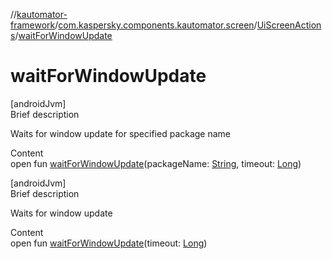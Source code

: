 //[kautomator-framework](../../index.md)/[com.kaspersky.components.kautomator.screen](../index.md)/[UiScreenActions](index.md)/[waitForWindowUpdate](wait-for-window-update.md)



# waitForWindowUpdate  
[androidJvm]  
Brief description  


Waits for window update for specified package name

  
Content  
open fun [waitForWindowUpdate](wait-for-window-update.md)(packageName: [String](https://kotlinlang.org/api/latest/jvm/stdlib/kotlin/-string/index.html), timeout: [Long](https://kotlinlang.org/api/latest/jvm/stdlib/kotlin/-long/index.html))  


[androidJvm]  
Brief description  


Waits for window update

  
Content  
open fun [waitForWindowUpdate](wait-for-window-update.md)(timeout: [Long](https://kotlinlang.org/api/latest/jvm/stdlib/kotlin/-long/index.html))  



